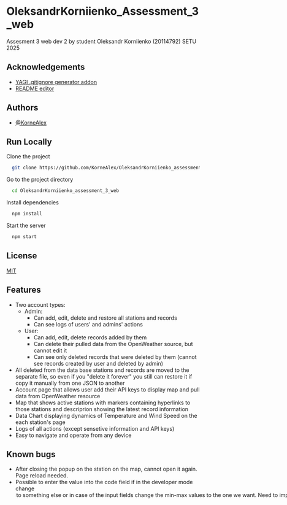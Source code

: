 
# OleksandrKorniienko_Assessment_3_web

Assesment 3 web dev 2 by student Oleksandr Korniienko (20114792) SETU 2025


## Acknowledgements

 - [YAGI .gitignore generator addon](https://open-vsx.org/vscode/item?itemName=anhkhoakz.yagi)
 - [README editor](https://readme.so/ru/editor)

## Authors

- [@KorneAlex](https://github.com/KorneAlex)


## Run Locally

Clone the project

```bash
  git clone https://github.com/KorneAlex/OleksandrKorniienko_assessment_3_web.git
```

Go to the project directory

```bash
  cd OleksandrKorniienko_assessment_3_web
```

Install dependencies

```bash
  npm install
```

Start the server

```bash
  npm start
```


## License

[MIT](https://choosealicense.com/licenses/mit/)


## Features

- Two account types:
    - Admin:
      - Can add, edit, delete and restore all stations and records
      - Can see logs of users' and admins' actions
    - User:
      - Can add, edit, delete records added by them
      - Can delete their pulled data from the OpenWeather source, but cannot edit it
      - Can see only deleted records that were deleted by them (cannot see records created by user and deleted by admin)
- All deleted from the data base stations and records are moved to the separate file, so even if you "delete it forever" you still can restore it if copy it manually from one JSON to another 
- Account page that allows user add their API keys to display map and pull data from OpenWeather resource
- Map that shows active stations with markers containing hyperlinks to those stations and descriprion showing the latest record information
- Data Chart displaying dynamics of Temperature and Wind Speed on the each station's page
- Logs of all actions (except sensetive information and API keys)
- Easy to navigate and operate from any device


## Known bugs

- After closing the popup on the station on the map, cannot open it again. Page reload needed.
- Possible to enter the value into the code field if in the developer mode change <option> to something else or in case of the input fields change the min-max values to the one we want. Need to implement validation on the server side.
